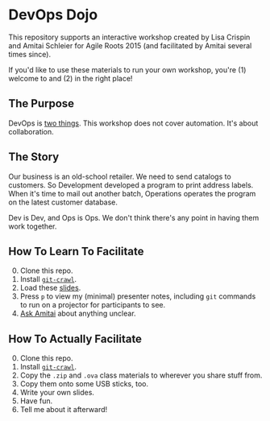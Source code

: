 # DevOps Dojo

This repository supports an interactive workshop created by Lisa Crispin and Amitai Schleier for Agile Roots 2015 (and facilitated by Amitai several times since).

If you'd like to use these materials to run your own workshop, you're (1) welcome to and (2) in the right place!


## The Purpose

DevOps is [two things](https://schmonz.com/2016/11/23/automation-for-web-hosting/).
This workshop does not cover automation. It's about collaboration.


## The Story

Our business is an old-school retailer.
We need to send catalogs to customers.
So Development developed a program to print address labels.
When it's time to mail out another batch, Operations operates the program on the latest customer database.

Dev is Dev, and Ops is Ops.
We don't think there's any point in having them work together.


## How To Learn To Facilitate

0. Clone this repo.
1. Install [`git-crawl`](https://github.com/magnusstahre/git-stuff).
2. Load these
   [slides](https://schmonz.com/2016/12/07/agiletd-2016-devops-dojo/slides/).
3. Press `p` to view my (minimal) presenter notes, including `git` commands
   to run on a projector for participants to see.
4. [Ask Amitai](https://twitter.com/schmonz) about anything unclear.


## How To Actually Facilitate

0. Clone this repo.
1. Install [`git-crawl`](https://github.com/magnusstahre/git-stuff).
2. Copy the `.zip` and `.ova` class materials to wherever you share stuff from.
3. Copy them onto some USB sticks, too.
4. Write your own slides.
5. Have fun.
6. Tell me about it afterward!
